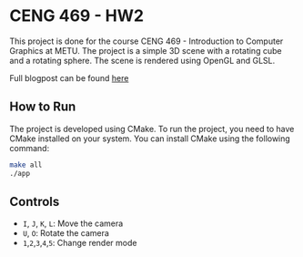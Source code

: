 # CENG 469 - HW2
This project is done for the course CENG 469 - Introduction to Computer Graphics at METU. The project is a simple 3D scene with a rotating cube and a rotating sphere. The scene is rendered using OpenGL and GLSL.

Full blogpost can be found [here](./pages/blogpost.md)

## How to Run
The project is developed using CMake. To run the project, you need to have CMake installed on your system. You can install CMake using the following command:
```bash
make all
./app
```

## Controls
- `I`, `J`, `K`, `L`: Move the camera
- `U`, `O`: Rotate the camera
- `1`,`2`,`3`,`4`,`5`: Change render mode